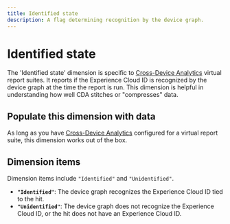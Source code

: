 ```yaml
---
title: Identified state
description: A flag determining recognition by the device graph.
---
```


# Identified state

The 'Identified state' dimension is specific to [Cross-Device Analytics](../cda/overview.md) virtual report suites. It reports if the Experience Cloud ID is recognized by the device graph at the time the report is run. This dimension is helpful in understanding how well CDA stitches or "compresses" data.

## Populate this dimension with data

As long as you have [Cross-Device Analytics](../cda/overview.md) configured for a virtual report suite, this dimension works out of the box.

## Dimension items

Dimension items include `"Identified"` and `"Unidentified"`.

* **`"Identified"`**: The device graph recognizes the Experience Cloud ID tied to the hit.
* **`"Unidentified"`**: The device graph does not recognize the Experience Cloud ID, or the hit does not have an Experience Cloud ID.
